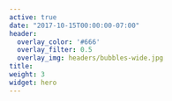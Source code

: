 ```yaml
---
active: true
date: "2017-10-15T00:00:00-07:00"
header:
  overlay_color: '#666'
  overlay_filter: 0.5
  overlay_img: headers/bubbles-wide.jpg
title: 
weight: 3
widget: hero
---
```


